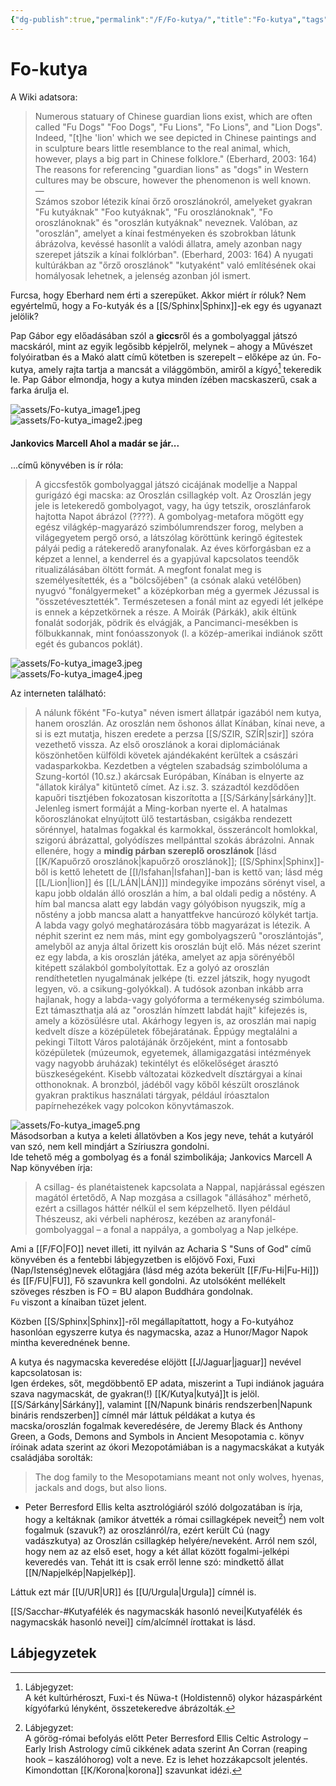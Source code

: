 ```yaml
---
{"dg-publish":true,"permalink":"/F/Fo-kutya/","title":"Fo-kutya","tags":["dg_uploaded","Englishtexttranslated"],"created":"2023-11-05T04:33","updated":"2023-11-08T03:41"}
---
```



# Fo-kutya

A Wiki adatsora:  
> Numerous statuary of Chinese guardian lions exist, which are often called "Fu Dogs" "Foo Dogs", "Fu Lions", "Fo Lions", and "Lion Dogs". Indeed, "\[t\]he 'lion' which we see depicted in Chinese paintings and in sculpture bears little resemblance to the real animal, which, however, plays a big part in Chinese folklore." (Eberhard, 2003: 164) The reasons for referencing "guardian lions" as "dogs" in Western cultures may be obscure, however the phenomenon is well known.  
> —  
> Számos szobor létezik kínai őrző oroszlánokról, amelyeket gyakran "Fu kutyáknak" "Foo kutyáknak", "Fu oroszlánoknak", "Fo oroszlánoknak" és "oroszlán kutyáknak" neveznek. Valóban, az "oroszlán", amelyet a kínai festményeken és szobrokban látunk ábrázolva, kevéssé hasonlít a valódi állatra, amely azonban nagy szerepet játszik a kínai folklórban". (Eberhard, 2003: 164) A nyugati kultúrákban az "őrző oroszlánok" "kutyaként" való említésének okai homályosak lehetnek, a jelenség azonban jól ismert.  

Furcsa, hogy Eberhard nem érti a szerepüket. Akkor miért ír róluk? Nem egyértelmű, hogy a Fo-kutyák és a [[S/Sphinx\|Sphinx]]-ek egy és ugyanazt jelölik?  

Pap Gábor egy előadásában szól a **giccs**ről  és a gombolyaggal játszó macskáról, mint az egyik legősibb képjelről, melynek – ahogy a Művészet folyóiratban és a Makó alatt című kötetben is szerepelt – előképe az ún. Fo-kutya, amely rajta tartja a mancsát a világgömbön, amiről a kígyó[^1] tekeredik le. Pap Gábor elmondja, hogy a kutya minden ízében macskaszerű, csak a farka árulja el.  
  

![assets/Fo-kutya_image1.jpeg](/img/user/F/assets/Fo-kutya_image1.jpeg)  
![assets/Fo-kutya_image2.jpeg](/img/user/F/assets/Fo-kutya_image2.jpeg)  

#### Jankovics Marcell Ahol a madár se jár...

...című könyvében is ír róla:  
> A giccsfestők gombolyaggal játszó cicájának modellje a Nappal gurigázó égi macska: az Oroszlán csillagkép volt. Az Oroszlán jegy jele is letekeredő gombolyagot, vagy, ha úgy tetszik, oroszlánfarok hajtotta Napot ábrázol (????). A gombolyag-metafora mögött egy egész világkép-magyarázó szimbólumrendszer forog, melyben a világegyetem pergő orsó, a látszólag köröttünk keringő égitestek pályái pedig a rátekeredő aranyfonalak. Az éves körforgásban ez a képzet a lennel, a kenderrel és a gyapjúval kapcsolatos teendők ritualizálásában öltött formát. A megfont fonalat meg is személyesítették, és a "bölcsőjében" (a csónak alakú vetélőben) nyugvó "fonálgyermeket" a középkorban még a gyermek Jézussal is "összetévesztették". Természetesen a fonál mint az egyedi lét jelképe is ennek a képzetkörnek a része. A Moirák (Párkák), akik éltünk fonalát sodorják, pödrik és elvágják, a Pancimanci-mesékben is fölbukkannak, mint fonóasszonyok (l. a közép-amerikai indiánok szőtt egét és gubancos poklát).  

![assets/Fo-kutya_image3.jpeg](/img/user/F/assets/Fo-kutya_image3.jpeg)  
![assets/Fo-kutya_image4.jpeg](/img/user/F/assets/Fo-kutya_image4.jpeg)  

Az interneten található:  
> A nálunk főként "Fo-kutya" néven ismert állatpár igazából nem kutya, hanem oroszlán. Az oroszlán nem őshonos állat Kínában, kínai neve, a si is ezt mutatja, hiszen eredete a perzsa [[S/SZIR, SZÍR\|szir]] szóra vezethető vissza. Az első oroszlánok a korai diplomáciának köszönhetően külföldi követek ajándékaként kerültek a császári vadasparkokba. Kezdetben a végtelen szabadság szimbolóluma a Szung-kortól (10.sz.) akárcsak Európában, Kínában is elnyerte az "állatok királya" kitüntető címet. Az i.sz. 3. századtól kezdődően kapuőri tisztjében fokozatosan kiszorította a [[S/Sárkány\|sárkány]]t. Jelenleg ismert formáját a Ming-korban nyerte el. A hatalmas kőoroszlánokat elnyújtott ülő testartásban, csigákba rendezett sörénnyel, hatalmas fogakkal és karmokkal, összeráncolt homlokkal, szigorú ábrázattal, golyódíszes mellpánttal szokás ábrázolni. Annak ellenére, hogy a **mindig párban szereplő oroszlánok** \[lásd [[K/Kapuőrző oroszlánok\|kapuőrző oroszlánok]]; [[S/Sphinx\|Sphinx]]-ből is kettő lehetett de [[I/Isfahan\|Isfahan]]-ban is kettő van; lásd még [[L/Lion\|lion]] és [[L/LÁN\|LÁN]]\] mindegyike impozáns sörényt visel, a kapu jobb oldalán álló oroszlán a hím, a bal oldali pedig a nőstény. A hím bal mancsa alatt egy labdán vagy gólyóbison nyugszik, míg a nőstény a jobb mancsa alatt a hanyattfekve hancúrozó kölykét tartja. A labda vagy golyó meghatározására több magyarázat is létezik. A néphit szerint ez nem más, mint egy gombolyagszerû "oroszlántojás", amelyből az anyja által őrizett kis oroszlán bújt elő. Más nézet szerint ez egy labda, a kis oroszlán játéka, amelyet az apja sörényéből kitépett szálakból gombolyítottak. Ez a golyó az oroszlán rendíthetetlen nyugalmának jelképe (ti. ezzel játszik, hogy nyugodt legyen, vö. a csikung-golyókkal). A tudósok azonban inkább arra hajlanak, hogy a labda-vagy golyóforma a termékenység szimbóluma. Ezt támaszthatja alá az "oroszlán hímzett labdát hajít" kifejezés is, amely a közösülésre utal. Akárhogy legyen is, az oroszlán mai napig kedvelt dísze a középületek főbejáratának. Éppúgy megtalálni a pekingi Tiltott Város palotájánák őrzőjeként, mint a fontosabb középületek (múzeumok, egyetemek, államigazgatási intézmények vagy nagyobb áruházak) tekintélyt és előkelőséget árasztó büszkeségeként. Kisebb változatai közkedvelt dísztárgyai a kínai otthonoknak. A bronzból, jádéből vagy kőből készült oroszlánok gyakran praktikus használati tárgyak, például íróasztalon papírnehezékek vagy polcokon könyvtámaszok.  

![assets/Fo-kutya_image5.png](/img/user/F/assets/Fo-kutya_image5.png)  
Másodsorban a kutya a keleti állatövben a Kos jegy neve, tehát a kutyáról van szó, nem kell mindjárt a Szíriuszra gondolni.  
Ide tehető még a gombolyag és a fonál szimbolikája; Jankovics Marcell A Nap könyvében írja:  
> A csillag- és planétaistenek kapcsolata a Nappal, napjárással egészen magától értetődő, A Nap mozgása a csillagok "állásához" mérhető, ezért a csillagos háttér nélkül el sem képzelhető. Ilyen például Thészeusz, aki vérbeli naphérosz, kezében az aranyfonál-gombolyaggal – a fonal a nappálya, a gombolyag a Nap jelképe.  

Ami a [[F/FO\|FO]] nevet illeti, itt nyilván az Acharia S "Suns of God" című könyvében és a fentebbi lábjegyzetben is előjövő Foxi, Fuxi (Nap/Istenség)nevek előtagjára (lásd még azóta bekerült [[F/Fu-Hi\|Fu-Hi]]) és [[F/FU\|FU]], Fő szavunkra kell gondolni. Az utolsóként mellékelt szöveges részben is FO = BU alapon Buddhára gondolnak.  
`Fu` viszont a kínaiban tüzet jelent.  

Közben [[S/Sphinx\|Sphinx]]-ről megállapítattott, hogy a Fo-kutyához hasonlóan egyszerre kutya és nagymacska, azaz a Hunor/Magor Napok mintha keverednének benne.

A kutya és nagymacska keveredése elöjött [[J/Jaguar\|jaguar]] nevével kapcsolatosan is:  
Igen érdekes, sőt, megdöbbentő EP adata, miszerint a Tupi indiánok jaguára szava nagymacskát, de gyakran(!) [[K/Kutya\|kutyá]]t is jelöl. [[S/Sárkány\|Sárkány]], valamint [[N/Napunk bináris rendszerben\|Napunk bináris rendszerben]] címnél már láttuk példákat a kutya és macska/oroszlán fogalmak keveredésére, de Jeremy Black és Anthony Green, a Gods, Demons and Symbols in Ancient Mesopotamia c. könyv íróinak adata szerint az ókori Mezopotámiában is a nagymacskákat a kutyák családjába sorolták:  
> The dog family to the Mesopotamians meant not only wolves, hyenas, jackals and dogs, but also lions.  

- Peter Berresford Ellis kelta asztrológiáról szóló dolgozatában is írja, hogy a keltáknak (amikor átvették a római csillagképek neveit[^2]) nem volt fogalmuk (szavuk?) az oroszlánról/ra, ezért került Cú (nagy vadászkutya) az Oroszlán csillagkép helyére/neveként. Arról nem szól, hogy nem az az első eset, hogy a két állat között fogalmi-jelképi keveredés van. Tehát itt is csak erről lenne szó: mindkettő állat [[N/Napjelkép\|Napjelkép]].

Láttuk ezt már [[U/UR\|UR]] és [[U/Urgula\|Urgula]] címnél is.  

[[S/Sacchar-#Kutyafélék és nagymacskák hasonló nevei\|Kutyafélék és nagymacskák hasonló nevei]] cím/alcímnél írottakat is lásd.  

## Lábjegyzetek

[^1]: Lábjegyzet:  
A két kultúrhéroszt, Fuxi-t és Nüwa-t (Holdistennő) olykor házaspárként kígyófarkú lényként, összetekeredve ábrázolták.  

[^2]: Lábjegyzet:  
A görög-római befolyás előtt Peter Berresford Ellis Celtic Astrology – Early Irish Astrology című cikkének adata szerint An Corran (reaping hook – kaszálóhorog) volt a neve. Ez is lehet hozzákapcsolt jelentés. Kimondottan [[K/Korona\|korona]] szavunkat idézi.  